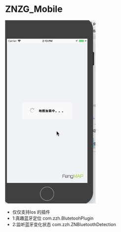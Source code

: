 # ZNZG_Mobile

![Mou iocn](./dome.gif)

* 仅仅支持Ios 的插件
 *    1:真趣蓝牙定位     com.zzh.BlutetoohPlugin
 *    2:监听蓝牙变化状态 com.zzh.ZNBluetoothDetection